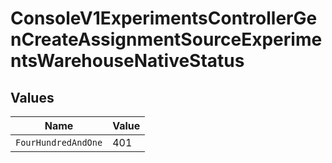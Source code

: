 # ConsoleV1ExperimentsControllerGenCreateAssignmentSourceExperimentsWarehouseNativeStatus


## Values

| Name                | Value               |
| ------------------- | ------------------- |
| `FourHundredAndOne` | 401                 |
